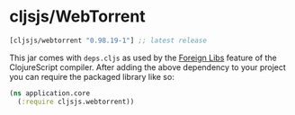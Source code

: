 # cljsjs/WebTorrent

[](dependency)
```clojure
[cljsjs/webtorrent "0.98.19-1"] ;; latest release
```
[](/dependency)

This jar comes with `deps.cljs` as used by the [Foreign Libs][flibs] feature
of the ClojureScript compiler. After adding the above dependency to your project
you can require the packaged library like so:

```clojure
(ns application.core
  (:require cljsjs.webtorrent))
  ```

  [flibs]: https://clojurescript.org/reference/packaging-foreign-deps
